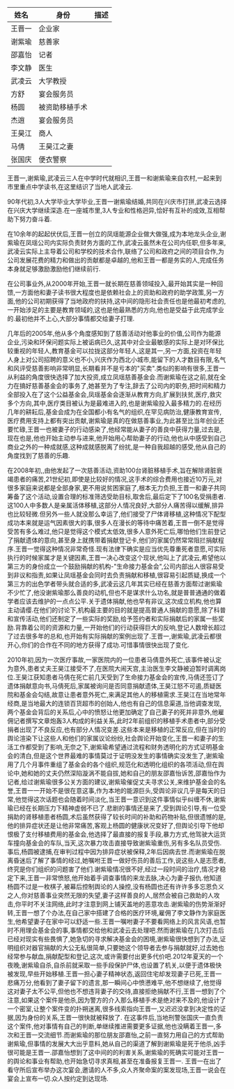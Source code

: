 | 姓名 | 身份 | 描述 |
| --- | --- | --- |
| 王晋一 | 企业家 |  |
| 谢紫瑜 | 慈善家 |  |
| 邵嘉怡 | 记者 |  |
| 李文静 | 医生 |  |
| 武凌云 | 大学教授 |  |
| 方舒 | 宴会服务员 |  |
| 杨圆 | 被资助移植手术 |  |
| 杰逍 | 宴会服务员 |  |
| 王昊江 | 商人 |  |
| 马倩 | 王昊江之妻 |  |
| 张国庆 | 便衣警察 |  |

王晋一,谢紫瑜,武凌云三人在中学时代就相识,王晋一和谢紫瑜来自农村,一起来到市里重点中学读书,在这里结识了当地人武凌云.

90年代初,3人大学毕业大学毕业,王晋一谢紫瑜结婚,共同在兴庆市打拼,武凌云选择在兴庆大学继续深造.在一座城市里,3人专业和性格迥异,恰好有互补的成效,互相帮助下努力奋斗着.

在10余年的起起伏伏后,王晋一创立的凤瑶能源企业做大做强,成为本地龙头企业,谢紫瑜在凤瑶公司内实际负责财务方面的工作,武凌云虽然未在公司内任职,但多年来,武凌云实际上主导着公司和学校的技术合作,联络了公司和政府之间的项目合作,为公司发展花费的精力和做出的贡献都是卓越的,他和王晋一都是务实的人,完成任务本身就足够激励激励他们继续前行.

在公司事业外,从2000年开始,王晋一就长期在慈善领域投入,最开始其实是一种回馈,一方面他和妻子读书很大程度也是依赖社会上的资助和政府的助学政策,另一方面,他的公司初期获得了当地政府的扶持,这中间的隐形社会责任也是他最初考虑的,一开始涉足的主要是教育领域的,这也是他最熟悉的方向,他也是受益于此完成学业的.最初他并不上心,大部分事情都交给妻子打理.

几年后的2005年,他从多个角度感知到了慈善活动对他事业的价值,公司作为能源企业,污染和环保问题实际上被诟病已久,这其中对企业最敏感的实际上是对环保比较重视的年轻人,教育基金可以拉拢这部分年轻人,这是其一,另一方面,投资在年轻人身上对公司招聘的意义也不小,兴庆作为西北小城市,能留下的人才数目有限,名气和风评受慈善影响非常明显,长期看并不是亏本的"买卖".类似的影响有很多,王晋一从利益的角度很快选择了加大投资,成立凤瑶慈善基金会.而谢紫瑜在这之前,就在全力在搞好慈善基金会的事务了,她甚至为了专注,辞去了公司内的职务,把时间和精力全部投入在了这个公益基金会,凤瑶基金会逐渐从教育方向,扩展到扶贫,医疗,救灾多个方向,其中,医疗类目被认为是最难进入的,也是谢紫瑜投入最多精力的.在经历几年的耕耘后,基金会成为在全国都小有名气的组织,在罕见病防治,健康教育宣传,医疗费用支持上都有突出贡献,谢紫瑜是真的在做慈善事业,为此甚至比当年创业还要忙碌,王晋一也被妻子的行动感染了,他经常能从妻子的善良中获得力量,过去是,现在也是,他也开始主动参与进来,他开始用心帮助妻子的行动,他也从中感受到自己商业之外的一种成就感,这种成就感脱离了纷扰,是一种自我超越的感受,他从自己的角度找到了慈善的乐趣.

在2008年初,,由他发起了一次慈善活动,资助100台肾脏移植手术,旨在解除肾脏衰竭患者的痛苦,21世纪初,即使是比较好的情况,这手术的综合费用也接近10万元,对很多家庭来说都是全部身家,更不用说贫困家庭了,根本无力负担,王晋一和妻子共同筹备了这个活动,设置合理的标准筛选受助目标,取舍后,最后定下了100名受捐患者.这100人中多数人是亲属活体移植,这部分人情况良好,大部分人痛苦得以缓解,排异也比较轻微.但另外一些人就没那么幸运了,他们接受了尸体肾移植,这种情况下配型成功本来就是运气因素很大的事,很多人在漫长的等待中痛苦着,王晋一倒不是觉得受苦有多么难过,他只是觉得这个模式太低效,很多人意外死亡后,哪怕他们生前登记了捐献遗体的意向,甚至身上就携带着捐献登记卡,他们的家属仍然常常阻拦捐献程序.王晋一觉得这种情况非常奇怪.现有法律下确实是应当优先尊重死者意愿,可实际执行的时候家属才是关键因素,王晋一决心改变这个现状,他叫上了武凌云,希望他以第三方的身份成立一个鼓励捐献的机构-"生命接力基金会",公司内部出人很容易受到非议和指责,如果让凤瑶基金会同时去负责捐献和移植,很容易引起质疑,换成一个第三方的出色学者带头就合适的多,武凌云这几年其实已经在慈善方面帮过谢紫瑜不少忙了,他没谢紫瑜那么善良的动机,但也不是谋求什么功名,就是普普通通的做着学者应该去维护的一点点公平.关于遗体捐献,他也早有非议,这次成立机构,他也算主动请缨.在他们的讨论下,机构最主要的目的就是提高普通人捐献的意愿,除了科普和宣传活动,他们还制定了一些实际的奖励,给予签约者和实际捐献后的家属一些奖励.背靠着公司的资源和力量,一开始他们的行动获得巨大的反响,登记人数增长超过了过去很多年的总和,也开始有实际捐献的案例出现了.王晋一,谢紫瑜,武凌云都很开心,你们的合作在不同的地方获得了成功.可惜事情很快出现了变化.

2010年初,因为一次医疗事故,一家医院内的一位患者马倩意外死亡,该事件被认定为意外,患者丈夫王昊江接受不了,在医院大闹天宫,主治医生李文静被迫暂时调离岗位.王昊江获知患者马倩在死亡前几天受到了生命接力基金会的宣传,马倩还签订了遗体捐献意向书,马倩死后,家属被询问是否同意捐献遗体,王昊江怒不可遏,质疑医院和基金会勾结,故意让患者意外死亡,来满足其他人的移植需求.王昊江在当地常年经商,是当地最大的连锁百货超市的创始人,他也有自己的信息渠道,当他调查发现,两个基金会背后的关系后,心中的愤怒让他更加确定了自己妻子的死并非意外,他雇佣记者撰写文章炮轰3人构成的利益关系,此时2年前组织的移植手术患者中,部分受捐者出现了不良反应,也有部分人情况变差.这些本来是移植的正常反应,但在当时的舆论渲染下让这些人和他们的家属议论纷纷,社会舆论开始变化,王晋一和妻子的生活工作都受到了影响,无奈之下,谢紫瑜希望通过流程和财务透明化的方式证明基金会的清白,但是这个世界最难的事情莫过于证明没发生的事情确实没发生了,谢紫瑜用了几个月事件重组了基金会的各个组织,规范化和透明化组织的各项活动,但在舆论中,她和她的丈夫仍然深陷漩涡不能自拔,她和自己的朋友邵嘉怡诉苦,邵嘉怡作为记者,给过谢紫瑜很多公关方面的建议,谢紫瑜催促丈夫寻求公关,来维护基金会的名誉,王晋一一开始不是很在意这事,作为本地的能源巨头,受舆论非议几乎是每天的日常,他觉得这次话题也会随着时间淡化,当王晋一意识到这件事情似乎纠缠不休,谢紫瑜已经在长期压力下精神虚弱不已了.悲剧的事情还是来了,受到舆论引导,有一位受捐助的肾移植患者杨圆,术后虽然获得了较长时间的补助和药物补贴,但很遗憾的是,他的排异症状还是让他非常痛苦,客观上杨圆的健康状况变好了,但舆论引导下他却恨极了支付移植费用的基金会,他选择了最直接的报复手段,暴力方式,他驾驶大运货车撞向基金会的车队,当天,这次暴力攻击直接导致谢紫瑜重伤,另有多名队员受伤.事后,杨圆被逮捕,在审判过程中因为排异症状被保释,2年后因病去世.而谢紫瑜在脱离昏迷后了解了事情的经过,她嘱咐王晋一做好伤员的善后工作,说这些人是志愿者,终究是你们组织的问题害了他们.谢紫瑜情况很不好,经过一段时间的治疗,情况才稳定下来,王晋一非常愤怒,他开始着手调查事情的来龙去脉,决心为妻子报仇.他知道杨圆不过是一枚棋子,被幕后控制舆论的人操控,没有杨圆也还有许许多多忘恩负义之人,你对慈善事业突然无限的失望,妻子这样善良的人,居然会被自己救助的人攻击,你平时不关注网络,此时才注意到网上铺天盖地的恶意攻击.谢紫瑜的伤势渐渐好转,王晋一想了个办法,在自己家中搭建了合格的医疗环境,雇佣了李文静作为家庭医生,他希望妻子在家中可以舒适一些.王晋一嘱咐妻子不要看网络上的风言风语,也暂时不用理会基金会的事,事情都交给他和武凌云去处理吧.然而谢紫瑜在几次打击后已经对现实有些畏惧了,她急切的寻求解决基金会的困境,谢紫瑜很快想到了办法,证明组织对器官捐献的大公无私很简单,只要她这个领导者去参与捐献就好,过去她也经常参与献血,捐献配型和登记,这次,或许需要付出更多代价吧.2012年夏天的一个夜晚,谢紫瑜自杀,自杀前就采取一些手段保护尸体,也设置了机关,以便于遗体极快被发现,早些开始移植.王晋一担心妻子精神状态,返回住宅却发现妻子已死,王晋一悲痛万分,他看到了妻子留下的遗言,那一瞬间心中愤懑难平,他不想继续了,他觉得这对妻子太不公平,但他也不想违背妻子的交待,直接拒绝捐献不行,王晋一想到了个注意,如果这个案件是他杀,因为警方的介入那么移植手术是绝对来不及的,他设计了一个密室,让整个案件变的扑朔迷离,很多线索指向王晋一,又迟迟没拿到决定性的证据,因为身份的关系,王晋一很快就被释放了.
在这事件后,当地刑警张国庆一直负责这个案件,他对事情有自己的判断,单继续推进需要更多证据,他也没瞒着王晋一,多次和王晋一交流细节.而谢紫瑜的那位朋友邵嘉怡,之前一直努力用自己的方式帮助谢紫瑜,但事情的发展大大出乎意料,她从自己的渠道了解到谢紫瑜是死于他杀,凶手很可能是王晋一.邵嘉怡想到了这中间的的利害关系,谢紫瑜的死确实可能对王晋一的舆论和事业有帮助,也开始急切寻求真相,甚至在准备报复王晋一.
王晋一在出了看守所后宣布举办这次宴会,邀请的人不多,众人齐聚命案的案发现场,王晋一说会在宴会上宣布一切.众人按约定到达现场.

